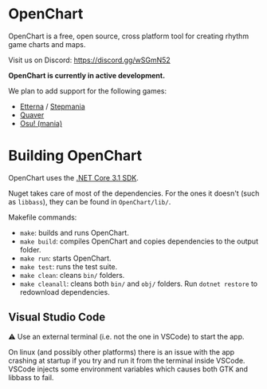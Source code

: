 # OpenChart

OpenChart is a free, open source, cross platform tool for creating rhythm game charts and maps.

Visit us on Discord: https://discord.gg/wSGmN52

**OpenChart is currently in active development.**

We plan to add support for the following games:

- [Etterna](https://etternaonline.com/) / [Stepmania](https://www.stepmania.com/)
- [Quaver](https://quavergame.com/)
- [Osu! (mania)](https://osu.ppy.sh/)

# Building OpenChart

OpenChart uses the [.NET Core 3.1 SDK](https://dotnet.microsoft.com/download/dotnet-core/3.1).

Nuget takes care of most of the dependencies. For the ones it doesn't (such as `libbass`), they can be found in `OpenChart/lib/`.

Makefile commands:

- `make`: builds and runs OpenChart.
- `make build`: compiles OpenChart and copies dependencies to the output folder.
- `make run`: starts OpenChart.
- `make test`: runs the test suite.
- `make clean`: cleans `bin/` folders.
- `make cleanall`: cleans both `bin/` and `obj/` folders. Run `dotnet restore` to redownload dependencies.

## Visual Studio Code

⚠️ Use an external terminal (i.e. not the one in VSCode) to start the app.

On linux (and possibly other platforms) there is an issue with the app crashing at startup if you try and run it from the terminal inside VSCode. VSCode injects some environment variables which causes both GTK and libbass to fail.